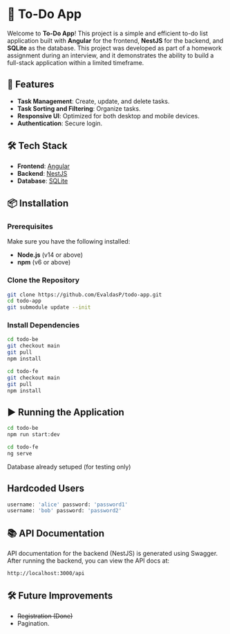 # 📝 To-Do App

Welcome to **To-Do App**! This project is a simple and efficient to-do list application built with **Angular** for the frontend, **NestJS** for the backend, and **SQLite** as the database. This project was developed as part of a homework assignment during an interview, and it demonstrates the ability to build a full-stack application within a limited timeframe.

## 🚀 Features

- **Task Management**: Create, update, and delete tasks.
- **Task Sorting and Filtering**: Organize tasks.
- **Responsive UI**: Optimized for both desktop and mobile devices.
- **Authentication**: Secure login.
  
## 🛠 Tech Stack

- **Frontend**: [Angular](https://angular.io/)
- **Backend**: [NestJS](https://nestjs.com/)
- **Database**: [SQLite](https://www.sqlite.org/)

## 📦 Installation

### Prerequisites

Make sure you have the following installed:

- **Node.js** (v14 or above)
- **npm** (v6 or above)
  
### Clone the Repository

```bash
git clone https://github.com/EvaldasP/todo-app.git
cd todo-app
git submodule update --init
```
### Install Dependencies

```bash
cd todo-be
git checkout main
git pull
npm install
```
```bash
cd todo-fe
git checkout main
git pull
npm install
```

## ▶️ Running the Application
```bash
cd todo-be
npm run start:dev
```
```bash
cd todo-fe
ng serve
```
Database already setuped (for testing only)
## Hardcoded Users
```bash
username: 'alice' password: 'password1'
username: 'bob' password: 'password2'
```

## 📚 API Documentation
API documentation for the backend (NestJS) is generated using Swagger.
After running the backend, you can view the API docs at:

```bash
http://localhost:3000/api
```
## 🛠 Future Improvements
- ~~Registration (Done)~~
- Pagination.
